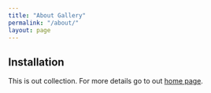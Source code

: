 ```yaml
---
title: "About Gallery"
permalink: "/about/"
layout: page
---
```


## Installation

This is out collection. For more details go to out [home page](https://hajm0la.github.io/). 
